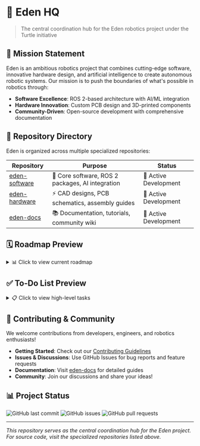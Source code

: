 # 🌱 Eden HQ

> The central coordination hub for the Eden robotics project under the Turtle initiative

## 🤖 Mission Statement

Eden is an ambitious robotics project that combines cutting-edge software, innovative hardware design, and artificial intelligence to create autonomous robotic systems. Our mission is to push the boundaries of what's possible in robotics through:

- **Software Excellence**: ROS 2-based architecture with AI/ML integration
- **Hardware Innovation**: Custom PCB design and 3D-printed components
- **Community-Driven**: Open-source development with comprehensive documentation

## 📁 Repository Directory

Eden is organized across multiple specialized repositories:

| Repository | Purpose | Status |
|------------|---------|--------|
| [eden-software](https://github.com/eden-org/eden-software) | 🤖 Core software, ROS 2 packages, AI integration | 🚧 Active Development |
| [eden-hardware](https://github.com/eden-org/eden-hardware) | ⚡ CAD designs, PCB schematics, assembly guides | 🚧 Active Development |
| [eden-docs](https://github.com/eden-org/eden-docs) | 📚 Documentation, tutorials, community wiki | 🚧 Active Development |

## 🗓️ Roadmap Preview

<details>
<summary>📊 Click to view current roadmap</summary>

```mermaid
gantt
    title Eden Project Roadmap 2025
    dateFormat  YYYY-MM-DD
    section Software
    ROS 2 Base Setup    :done, ros2, 2025-01-01, 2025-02-15
    AI Integration      :active, ai, 2025-02-01, 2025-04-30
    Simulation Suite    :sim, 2025-03-01, 2025-05-15
    Testing Framework   :test, 2025-04-01, 2025-06-30
    
    section Hardware
    CAD Design          :cad, 2025-01-15, 2025-03-31
    PCB Development     :pcb, 2025-02-15, 2025-04-15
    Prototype Assembly  :proto, 2025-04-01, 2025-05-31
    Testing & Validation :hw-test, 2025-05-15, 2025-07-15
    
    section Documentation
    Setup Guides        :docs-setup, 2025-01-01, 2025-02-28
    API Documentation   :docs-api, 2025-03-01, 2025-05-31
    Community Wiki      :wiki, 2025-04-01, 2025-06-30
```

</details>

## ✅ To-Do List Preview

<details>
<summary>📋 Click to view high-level tasks</summary>

### 🤖 Software Tasks
- [ ] ROS 2 workspace setup and configuration
- [ ] Core navigation and control packages
- [ ] AI/ML integration for decision making
- [ ] Simulation environment setup
- [ ] Unit and integration testing framework

### ⚡ Hardware Tasks
- [ ] Mechanical design in SolidWorks
- [ ] PCB schematic and layout design
- [ ] Component sourcing and procurement
- [ ] Prototype assembly and testing
- [ ] Manufacturing documentation

### 📚 General Tasks
- [ ] Project documentation structure
- [ ] Community guidelines and contribution docs
- [ ] Website and landing page
- [ ] CI/CD pipeline setup
- [ ] Release management process

</details>

## 🤝 Contributing & Community

We welcome contributions from developers, engineers, and robotics enthusiasts! 

- **Getting Started**: Check out our [Contributing Guidelines](CONTRIBUTING.md)
- **Issues & Discussions**: Use GitHub Issues for bug reports and feature requests
- **Documentation**: Visit [eden-docs](https://github.com/eden-org/eden-docs) for detailed guides
- **Community**: Join our discussions and share your ideas!

## 📊 Project Status

![GitHub last commit](https://img.shields.io/github/last-commit/eden-org/eden-hq)
![GitHub issues](https://img.shields.io/github/issues/eden-org/eden-hq)
![GitHub pull requests](https://img.shields.io/github/issues-pr/eden-org/eden-hq)

---

*This repository serves as the central coordination hub for the Eden project. For source code, visit the specialized repositories listed above.*
